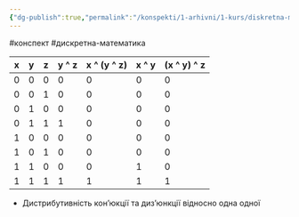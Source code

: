 ```yaml
---
{"dg-publish":true,"permalink":"/konspekti/1-arhivni/1-kurs/diskretna-matematika/zakoni-bulovoyi-algebri/"}
---
```

#конспект #дискретна-математика 

| x | y | z | y ^ z | x ^ (y ^ z) | x ^ y | (x ^ y) ^ z |
| --- | --- | --- | --- | --- | --- | --- |
| 0 | 0 | 0 | 0 | 0 | 0 | 0 |
| 0 | 0 | 1 | 0 | 0 | 0 | 0 |
| 0 | 1 | 0 | 0 | 0 | 0 | 0 |
| 0 | 1 | 1 | 1 | 0 | 0 | 0 |
| 1 | 0 | 0 | 0 | 0 | 0 | 0 |
| 1 | 0 | 1 | 0 | 0 | 0 | 0 |
| 1 | 1 | 0 | 0 | 0 | 1 | 0 |
| 1 | 1 | 1 | 1 | 1 | 1 | 1 |
- Дистрибутивність кон’юкції та диз’юнкції відносно одна одної